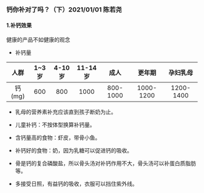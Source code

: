 ### 钙你补对了吗？（下）2021/01/01 陈若尧

#### 1.补钙效果
健康的产品不如健康的观念
* 补钙量

人群 | 1~3岁 | 4-10岁 | 11-14岁 | 成人 | 更年期 | 孕妇乳母
:-:|:-:|:-:|:-:|:-:|:-:|:-:
钙(mg) | 600 | 800 | 1000 | 800-1000 | 1000-1200 | 1200-1400

* 乳母的营养素补充应该直到孩子断奶为止。

* 儿童补钙：不按体型换算补钙量。

* 含钙量高的食物：虾皮，带骨小鱼。

* 补钙好的食物：奶，因为乳糖可以促进钙的吸收。

* 骨是钙的复合磷酸盐，所以骨头汤对补钙作用不大，骨头汤可以补蛋白质脂肪等。

* 多接受日照，有益钙的吸收，衣服可以挡住紫外线。